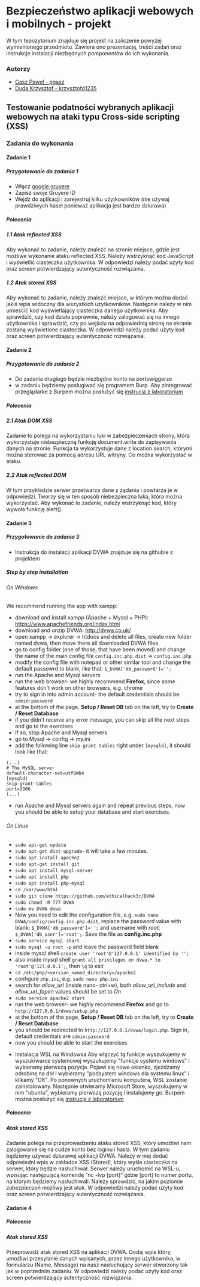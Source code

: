 # Bezpieczeństwo aplikacji webowych i mobilnych - projekt
W tym tepozytorium znajduje się projekt na zaliczenie powyżej wymienionego przedmiotu. Zawiera ono prezentację, treści zadań oraz instrukcje instalacji niezbędnych pomponentów do ich wykonania.

### Autorzy
- [Gasz Paweł - pgasz](https://github.com/pgasz "Gasz Paweł - pgasz")
- [Duda Krzysztof - krzysztofd1235](https://github.com/krzysztofd1235 "Duda Krzysztof - krzysztofd1235")

## Testowanie podatności wybranych aplikacji webowych na ataki typu Cross-side scripting (XSS)

### Zadania do wykonania

#### Zadanie 1

##### Przygotowanie do zadania 1 
- Włącz  [google gruyere](https://google-gruyere.appspot.com/start "google gruyere")
- Zapisz swoje Gruyere ID
- Wejdź do aplikacji i zarejestruj kilku użytkowników (nie używaj prawdziwych haseł ponieważ aplikacja jest bardzo dziurawa)

##### Polecenia

##### 1.1 Atak reflected XSS 

Aby wykonać to zadanie, należy znaleźć na stronie miejsce, gdzie jest możliwe wykonanie ataku reflected XSS. Należy wstrzyknąć kod JavaScript i wyświetlić ciasteczka użytkownika. W odpowiedzi należy podać użyty kod oraz screen potwierdzający autentyczność rozwiązania.

##### 1.2 Atak stored XSS

Aby wykonać to zadanie, należy znaleźć miejsce, w którym można dodać jakiś wpis widoczny dla wszystkich użytkowników. Następnie należy w nim umieścić kod wyświetlający ciasteczka danego użytkownika. Aby sprawdzić, czy kod działa poprawnie, należy zalogować się na innego użytkownika i sprawdzić, czy po wejściu na odpowiednią stronę na ekranie zostaną wyświetlone ciasteczka. W odpowiedzi należy podać użyty kod oraz screen potwierdzający autentyczność rozwiązania.

#### Zadanie 2

##### Przygotowanie do zadania 2
- Do zadania drugiego będzie niezbędne konto na portswiggerze
- w zadaniu będziemy posługiwać się programem Burp. Aby zintegrować przeglądarke z Burpem można posłużyć się [instrucją z laboratorium](https://github.com/djuszka/BAWiM_lab_2021/blob/main/BAWiM_lab2.md#user-content-zadanie-2-konfiguracja-przeglądarki "instrucja z laboratorium") 

##### Polecenia

##### 2.1 Atak DOM XSS

Zadanie to polega na wykorzystaniu luki w zabezpieczeniach strony, która wykorzystuje niebezpieczną funkcję document.write do zapisywania danych na stronie. Funkcja ta wykorzystuje dane z location.search, którymi można sterować za pomocą adresu URL witryny. Co można wykorzystać w ataku.

##### 2.2 Atak reflected DOM

W tym przykładzie serwer przetwarza dane z żądania i powtarza je w odpowiedzi. Tworzy się w ten sposób niebezpieczna luka, która można wykorzystać. Aby wykonać to zadanie, należy wstrzyknąć kod, który wywoła funkcję alert().

#### Zadanie 3

##### Przygotowanie do zadania 3
- Instrukcja do instalacji aplikacji DVWA znajduje się na githubie z projektem
##### Step by step installation

###### On Windows
We recommend running the app with xampp:
* download and install xampp (Apache + Mysql + PHP): https://www.apachefriends.org/index.html
* download and unzip DVWA: http://dvwa.co.uk/
* open xampp -> explorer -> htdocs and delete all files, create new folder named dvwa, then move there all downloaded DVWA files
* go to config folder (one of those, that have been moved) and change the name of the main config file `config.inc.php.dist` -> `config.inc.php`
* modify the config file with notepad or other similar tool and change the default passowrd to blank, like that: `$_DVWA['db_password']='';`
* run the Apache and Mysql servers
* run the web browser- we highly recommend __Firefox__, since some features don't work on other browsers, e.g. chrome
* try to sign in into admin account- the default credentials should be `admin:password`
* at the bottom of the page, __Setup / Reset DB__ tab on the left, try to __Create / Reset Database__
* if you didn't receive any error message, you can skip all the next steps and go to the exercises
* if so, stop Apache and Mysql servers
* go to Mysql -> config -> my.ini
* add the following line `skip-grant-tables` right under `[mysqld]`, it should look like that:
```
(...)
# The MySQL server
default-character-set=utf8mb4
[mysqld]
skip-grant-tables
port=3306
(...)
```
* run Apache and Mysql servers again and repeat previous steps, now you should be able to setup your database and start exercises.

###### On Linux
* `sudo apt-get update`
* `sudo apt-get dist-upgrade`- it will take a few minutes.
* `sudo apt install apache2` 
* `sudo apt-get install git` 
* `sudo apt install mysql-server` 
* `sudo apt install php` 
* `sudo apt install php-mysql`
* `cd /var/www/html`
* `sudo git clone https://github.com/ethicalhack3r/DVWA`
* `sudo chmod -R 777 DVWA`
* `sudo mv DVWA dvwa`
* Now you need to edit the configuration file, e.g. `sudo nano DVWA/config/config.inc.php.dist`, replace the password value with blank: `$_DVWA['db_password']='';` and username with _root_: `$_DVWA['db_user']='root';`. Save the file as __config.inc.php__
* `sudo service mysql start`
* `sudo mysql -u root -p` and leave the password field blank
* inside mysql shell `create user 'root'@'127.0.0.1' identified by '';`
* also inside mysql shell `grant all privileges on dvwa.* to 'root'@'127.0.0.1';`, then `\q` to exit
* `cd /etc/php/<version_named_directory>/apache2`
* configure `php.ini`, e.g. `sudo nano php.ini`
* search for _allow_url_ (inside nano- ctrl+w), both _allow_url_include_ and _allow_url_fopen_ values should be set to _On_
* `sudo service apache2 start`
* run the web browser- we highly recommend __Firefox__ and go to `http://127.0.0.1/dvwa/setup.php`
* at the bottom of the page, __Setup / Reset DB__ tab on the left, try to __Create / Reset Database__
* you should be redirected to `http://127.0.0.1/dvwa/login.php`. Sign in, default credentials are `admin:password`
* now you should be able to start the exercises


- Instalacja WSL na Windowsa 
Aby włączyć tą funkcje wyszukujemy w wyszukiwarce systemowej wyszukujemy "funkcje systemu windows" i wybieramy pierwszą pozycje. 
Pojawi się nowe okienko, zjeżdżamy odrobinę na dół i wybieramy "podsystem windows dla systemu linux" i klikamy "OK".
Po ponownych uruchomieniu komputera, WSL zostanie zainstalowany. 
Następnie otwieramy Microsoft Store, wyszukujemy w nim "ubuntu", wybieramy pierwszą pozycję i instalujemy go.
 Burpem można posłużyć się [instrucją z laboratorium](https://github.com/djuszka/BAWiM_lab_2021/blob/main/BAWiM_lab2.md#user-content-zadanie-2-konfiguracja-przeglądarki "instrucja z laboratorium") 

##### Polecenie

#####  Atak stored XSS

Zadanie polega na przeprowadzeniu ataku stored XSS, który umożliwi nam zalogowanie się na cudze konto bez loginu i hasła. W tym zadaniu będziemy używać dziurawej aplikacji DVWA. Należy w niej dodać odpowiedni wpis w zakładce XSS (Stored), który wyśle ciasteczka na serwer, który będzie nasłuchiwał. Serwer należy uruchomić na WSL-u, wpisując następującą komendę ”nc -lvp [port]” gdzie [port] to numer portu, na którym będziemy nasłuchiwali. Należy sprawdzić, na jakim poziomie zabezpieczeń możliwy jest atak. W odpowiedzi należy podać użyty kod oraz screen potwierdzający autentyczność rozwiązania.

#### Zadanie 4



##### Polecenie

#####  Atak stored XSS


Przeprowadź atak stored XSS na aplikacji DVWA. Dodaj wpis który, umożliwi przesyłanie danych wpisanych, przez innego użytkownika, w formularzu (Name, Message) na nasz nasłuchujący serwer stworzony tak jak w poprzednim zadaniu. W odpowiedzi należy podać użyty kod oraz screen potwierdzający autentyczność rozwiązania.

